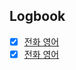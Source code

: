 

## Logbook
- [x] [전화 영어](things:///show?id=3j3ZB9BAzpuoN8H9MmXYnf)
- [x] [전화 영어](things:///show?id=2quZNPbyUDkvFpu3baFA4W)